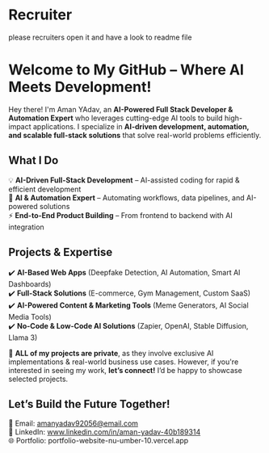 # Recruiter
please recruiters open it and have a look to readme file

# Welcome to My GitHub – Where AI Meets Development!  

Hey there! I'm Aman YAdav, an **AI-Powered Full Stack Developer & Automation Expert** who leverages cutting-edge AI tools to build high-impact applications. 
I specialize in **AI-driven development, automation, and scalable full-stack solutions** that solve real-world problems efficiently.  


##  **What I Do**  
💡 **AI-Driven Full-Stack Development** – AI-assisted coding for rapid & efficient development  
🤖 **AI & Automation Expert** – Automating workflows, data pipelines, and AI-powered solutions  
⚡ **End-to-End Product Building** – From frontend to backend with AI integration  

## **Projects & Expertise**  
✔️ **AI-Based Web Apps** (Deepfake Detection, AI Automation, Smart AI Dashboards)  
✔️ **Full-Stack Solutions** (E-commerce, Gym Management, Custom SaaS)  
✔️ **AI-Powered Content & Marketing Tools** (Meme Generators, AI Social Media Tools)  
✔️ **No-Code & Low-Code AI Solutions** (Zapier, OpenAI, Stable Diffusion, Llama 3)  

📌 **ALL of my projects are private**, as they involve exclusive AI implementations & real-world business use cases. However,
if you're interested in seeing my work, **let’s connect!** I’d be happy to showcase selected projects.  

## **Let’s Build the Future Together!**  
📧 Email: amanyadav92056@email.com  
💼 LinkedIn: www.linkedin.com/in/aman-yadav-40b189314  
🌐 Portfolio: portfolio-website-nu-umber-10.vercel.app  

